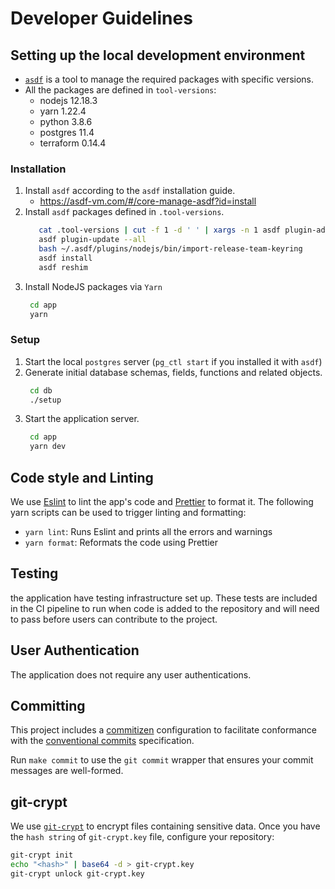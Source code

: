 # Developer Guidelines

## Setting up the local development environment

- [`asdf`](https://asdf-vm.com/#/core-manage-asdf) is a tool to manage the required packages with specific versions.
- All the packages are defined in `tool-versions`:
  - nodejs 12.18.3
  - yarn 1.22.4
  - python 3.8.6
  - postgres 11.4
  - terraform 0.14.4

### Installation

1. Install `asdf` according to the `asdf` installation guide.
   - https://asdf-vm.com/#/core-manage-asdf?id=install
1. Install `asdf` packages defined in `.tool-versions`.
   ```sh
      cat .tool-versions | cut -f 1 -d ' ' | xargs -n 1 asdf plugin-add || true
      asdf plugin-update --all
      bash ~/.asdf/plugins/nodejs/bin/import-release-team-keyring
      asdf install
      asdf reshim
   ```
1. Install NodeJS packages via `Yarn`
   ```sh
    cd app
    yarn
   ```

### Setup

1. Start the local `postgres` server (`pg_ctl start` if you installed it with `asdf`)
1. Generate initial database schemas, fields, functions and related objects.
   ```sh
    cd db
    ./setup
   ```
1. Start the application server.
   ```sh
    cd app
    yarn dev
   ```

## Code style and Linting

We use [Eslint](https://eslint.org/) to lint the app's code and [Prettier](https://prettier.io/) to format it. The following yarn scripts can be used to trigger linting and formatting:

- `yarn lint`: Runs Eslint and prints all the errors and warnings
- `yarn format`: Reformats the code using Prettier

## Testing

the application have testing infrastructure set up. These tests are included in the CI pipeline to run when code is added to the repository and will need to pass before users can contribute to the project.

## User Authentication

The application does not require any user authentications.

## Committing

This project includes a [commitizen](https://github.com/commitizen/cz-cli) configuration
to facilitate conformance with the [conventional commits](https://www.conventionalcommits.org/en/v1.0.0/) specification.

Run `make commit` to use the `git commit` wrapper that ensures your commit messages are well-formed.

## git-crypt

We use [`git-crypt`](https://github.com/AGWA/git-crypt) to encrypt files containing sensitive data.
Once you have the `hash string` of `git-crypt.key` file, configure your repository:

```sh
git-crypt init
echo "<hash>" | base64 -d > git-crypt.key
git-crypt unlock git-crypt.key
```
